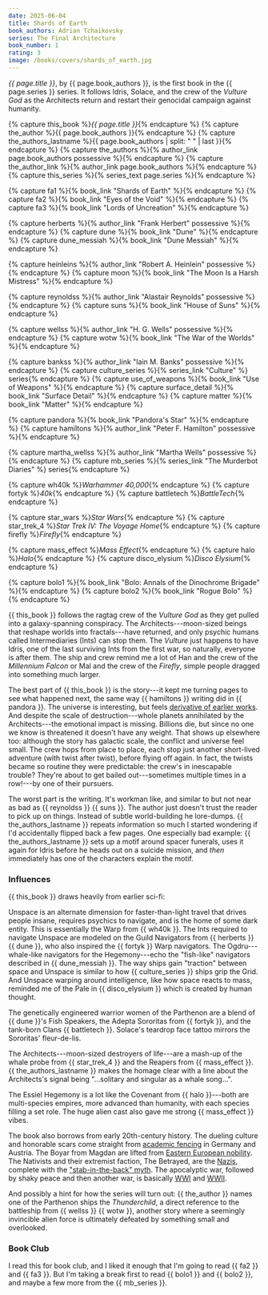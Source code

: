 ```yaml
---
date: 2025-06-04
title: Shards of Earth
book_authors: Adrian Tchaikovsky
series: The Final Architecture
book_number: 1
rating: 3
image: /books/covers/shards_of_earth.jpg
---
```


<cite class="book-title">{{ page.title }}</cite>, by <span
class="author-name">{{ page.book_authors }}</span>, is the first book in the
<span class="book-series">{{ page.series }}</span> series. It follows Idris,
Solace, and the crew of the _Vulture God_ as the Architects return and restart
their genocidal campaign against humanity.

{% capture this_book %}<cite class="book-title">{{ page.title }}</cite>{% endcapture %}
{% capture the_author %}<span class="author-name">{{ page.book_authors }}</span>{% endcapture %}
{% capture the_authors_lastname %}<span class="author-name">{{ page.book_authors | split: " " | last }}</span>{% endcapture %}
{% capture the_authors %}{% author_link page.book_authors possessive %}{% endcapture %}
{% capture the_author_link %}{% author_link page.book_authors %}{% endcapture %}
{% capture this_series %}{% series_text page.series %}{% endcapture %}

{% capture fa1 %}{% book_link "Shards of Earth" %}{% endcapture %}
{% capture fa2 %}{% book_link "Eyes of the Void" %}{% endcapture %}
{% capture fa3 %}{% book_link "Lords of Uncreation" %}{% endcapture %}

{% capture herberts %}{% author_link "Frank Herbert" possessive %}{% endcapture %}
{% capture dune %}{% book_link "Dune" %}{% endcapture %}
{% capture dune_messiah %}{% book_link "Dune Messiah" %}{% endcapture %}

{% capture heinleins %}{% author_link "Robert A. Heinlein" possessive %}{% endcapture %}
{% capture moon %}{% book_link "The Moon Is a Harsh Mistress" %}{% endcapture %}

{% capture reynoldss %}{% author_link "Alastair Reynolds" possessive %}{% endcapture %}
{% capture suns %}{% book_link "House of Suns" %}{% endcapture %}

{% capture wellss %}{% author_link "H. G. Wells" possessive %}{% endcapture %}
{% capture wotw %}{% book_link "The War of the Worlds" %}{% endcapture %}

{% capture bankss %}{% author_link "Iain M. Banks" possessive %}{% endcapture %}
{% capture culture_series %}{% series_link "Culture" %} series{% endcapture %}
{% capture use_of_weapons %}{% book_link "Use of Weapons" %}{% endcapture %}
{% capture surface_detail %}{% book_link "Surface Detail" %}{% endcapture %}
{% capture matter %}{% book_link "Matter" %}{% endcapture %}

{% capture pandora %}{% book_link "Pandora's Star" %}{% endcapture %}
{% capture hamiltons %}{% author_link "Peter F. Hamilton" possessive %}{% endcapture %}

{% capture martha_wellss %}{% author_link "Martha Wells" possessive %}{% endcapture %}
{% capture mb_series %}{% series_link "The Murderbot Diaries" %} series{% endcapture %}

{% capture wh40k %}<cite class="table-top-game-title">Warhammer 40,000</cite>{% endcapture %}
{% capture fortyk %}<cite class="table-top-game-title">40k</cite>{% endcapture %}
{% capture battletech %}<cite class="table-top-game-title">BattleTech</cite>{% endcapture %}

{% capture star_wars %}<cite class="movie-title">Star Wars</cite>{% endcapture %}
{% capture star_trek_4 %}<cite class="movie-title">Star Trek IV: The Voyage Home</cite>{% endcapture %}
{% capture firefly %}<cite class="tv-show-title">Firefly</cite>{% endcapture %}

{% capture mass_effect %}<cite class="video-game-title">Mass Effect</cite>{% endcapture %}
{% capture halo %}<cite class="video-game-title">Halo</cite>{% endcapture %}
{% capture disco_elysium %}<cite class="video-game-title">Disco Elysium</cite>{% endcapture %}

{% capture bolo1 %}{% book_link "Bolo: Annals of the Dinochrome Brigade" %}{% endcapture %}
{% capture bolo2 %}{% book_link "Rogue Bolo" %}{% endcapture %}

{{ this_book }} follows the ragtag crew of the _Vulture God_ as they get
pulled into a galaxy-spanning conspiracy. The Architects---moon-sized beings
that reshape worlds into fractals---have returned, and only psychic humans
called Intermediaries (Ints) can stop them. The _Vulture_ just happens to have
Idris, one of the last surviving Ints from the first war, so naturally,
everyone is after them. The ship and crew remind me a lot of Han and the crew
of the _Millennium Falcon_ or Mal and the crew of the _Firefly_, simple people
dragged into something much larger.

The best part of {{ this_book }} is the story---it kept me turning pages to
see what happened next, the same way {{ hamiltons }} writing did in {{ pandora
}}. The universe is interesting, but feels [derivative of earlier
works][influences]. And despite the scale of destruction---whole planets
annihilated by the Architects---the emotional impact is missing. Billions die,
but since no one we know is threatened it doesn't have any weight. That shows
up elsewhere too: although the story has galactic scale, the conflict and
universe feel small. The crew hops from place to place, each stop just another
short-lived adventure (with twist after twist), before flying off again. In
fact, the twists became so routine they were predictable: the crew's in
inescapable trouble? They're about to get bailed out---sometimes multiple
times in a row!---by one of their pursuers.

[influences]: #influences

The worst part is the writing. It's workman like, and similar to but not near
as bad as {{ reynoldss }} {{ suns }}. The author just doesn't trust the reader
to pick up on things. Instead of subtle world-building he lore-dumps. {{
the_authors_lastname }} repeats information so much I started wondering if I'd
accidentally flipped back a few pages. One especially bad example: {{
the_authors_lastname }} sets up a motif around spacer funerals, uses it again
for Idris before he heads out on a suicide mission, and _then_ immediately has
one of the characters explain the motif.

### Influences

{{ this_book }} draws heavily from earlier sci-fi:

Unspace is an alternate dimension for faster-than-light travel that drives
people insane, requires psychics to navigate, and is the home of some dark
entity. This is essentially the Warp from {{ wh40k }}. The Ints required to
navigate Unspace are modeled on the Guild Navigators from {{ herberts }} {{
dune }}, who also inspired the {{ fortyk }} Warp navigators. The
Ogdru---whale-like navigators for the Hegemony---echo the "fish-like"
navigators described in {{ dune_messiah }}. The way ships gain "traction"
between space and Unspace is similar to how {{ culture_series }} ships grip
the Grid. And Unspace warping around intelligence, like how space reacts to
mass, reminded me of the Pale in {{ disco_elysium }} which is created by human
thought.

The genetically engineered warrior women of the Parthenon are a blend of {{
dune }}'s Fish Speakers, the Adepta Sororitas from {{ fortyk }}, and the
tank-born Clans {{ battletech }}. Solace's teardrop face tattoo mirrors the
Sororitas' fleur-de-lis.

The Architects---moon-sized destroyers of life---are a mash-up of the whale
probe from {{ star_trek_4 }} and the Reapers from {{ mass_effect }}. {{
the_authors_lastname }} makes the homage clear with a line about the
Architects's signal being "...solitary and singular as a whale song...".

The Essiel Hegemony is a lot like the Covenant from {{ halo }}---both are
multi-species empires, more advanced than humanity, with each species filling
a set role. The huge alien cast also gave me strong {{ mass_effect }} vibes.

The book also borrows from early 20th-century history. The dueling culture and
honorable scars come straight from [academic fencing][ds] in Germany and
Austria. The Boyar from Magdan are lifted from [Eastern European
nobility][boyars]. The Nativists and their extremist faction, The Betrayed,
are the [Nazis][nazis], complete with the ["stab-in-the-back" myth][sitb]. The
apocalyptic war, followed by shaky peace and then another war, is basically
[WWI][wwi] and [WWII][wwii].

[ds]: https://en.wikipedia.org/wiki/Dueling_scar
[boyars]: https://en.wikipedia.org/wiki/Boyar
[nazis]: https://en.wikipedia.org/wiki/Nazism
[sitb]: https://en.wikipedia.org/wiki/Stab-in-the-back_myth
[wwi]: https://en.wikipedia.org/wiki/World_War_I
[wwii]: https://en.wikipedia.org/wiki/World_War_II

And possibly a hint for how the series will turn out: {{ the_author }} names
one of the Parthenon ships the _Thunderchild_, a direct reference to the
battleship from {{ wellss }} {{ wotw }}, another story where a seemingly
invincible alien force is ultimately defeated by something small and
overlooked.

### Book Club

I read this for book club, and I liked it enough that I'm going to read {{ fa2
}} and {{ fa3 }}. But I'm taking a break first to read {{ bolo1 }} and {{
bolo2 }}, and maybe a few more from the {{ mb_series }}.
